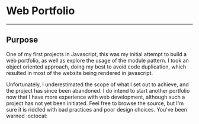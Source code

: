 # Web Portfolio
---

## Purpose

One of my first projects in Javascript, this was my initial attempt to build a web portfolio, as well as explore the usage of the module pattern. I took an object oriented approach, doing my best to avoid code duplication, which resulted in most of the website being rendered in javascript. 

Unfortunately, I underestimated the scope of what I set out to achieve, and the project has since been abandoned. I do intend to start another portfolio now that I have more experience with web development, although such a project has not yet been initiated. Feel free to browse the source, but I'm sure it is riddled with bad practices and poor design choices. You've been warned :octocat:
